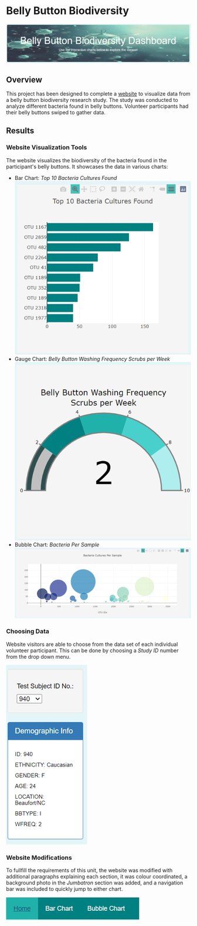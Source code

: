 # Belly Button Biodiversity

![Bellybutton diversity](static/images/intro.PNG)

## Overview

This project has been designed to complete a [website](https://kf59874.github.io/Bellybutton_Biodiversity/ "Belly Button Biodiversity Homepage") to visualize data from a belly button biodiversity research study. The study was conducted to analyze different bacteria found in belly buttons. Volunteer participants had their belly buttons swiped to gather data. 

## Results

### Website Visualization Tools
The website visualizes the biodiversity of the bacteria found in the participant's belly buttons. It showcases the data in various charts:

- Bar Chart: *Top 10 Bacteria Cultures Found*
 ![Bar Chart](static/images/barchart.PNG)
- Gauge Chart: *Belly Button Washing Frequency Scrubs per Week*
![Gauge Chart](static/images/gauge.PNG)
- Bubble Chart: *Bacteria Per Sample*
![Bubble Chart](static/images/bubblechart.PNG)


### Choosing Data 
Website visitors are able to choose from the data set of each individual volunteer participant.  This can be done by choosing a *Study ID* number from the drop down menu.

![Choice](static/images/id.PNG)

### Website Modifications
To fullfill the requirements of this unit, the website was modified with additional paragraphs explaining each section, it was colour coordinated, a background photo in the *Jumbatron* section was added, and a navigation bar was included to quickly jump to either chart. 

![navbar](static/images/navbar.PNG)
